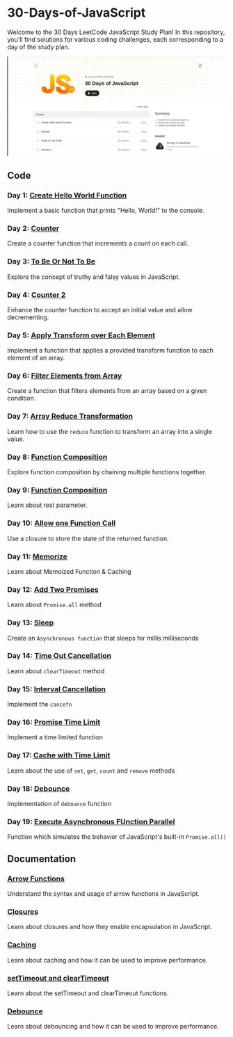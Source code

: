 # 30-Days-of-JavaScript

Welcome to the 30 Days LeetCode JavaScript Study Plan! In this repository, you'll find solutions for various coding challenges, each corresponding to a day of the study plan.

![Preview Image](./image.png)

## Code

### Day 1: [Create Hello World Function](./createhelloworld.js)
Implement a basic function that prints "Hello, World!" to the console.

### Day 2: [Counter](./counter.js)
Create a counter function that increments a count on each call.

### Day 3: [To Be Or Not To Be](./ToBeOrNotToBe.js)
Explore the concept of truthy and falsy values in JavaScript.

### Day 4: [Counter 2](./counterII.js)
Enhance the counter function to accept an initial value and allow decrementing.

### Day 5: [Apply Transform over Each Element](./ApplyTransform.js)
Implement a function that applies a provided transform function to each element of an array.

### Day 6: [Filter Elements from Array](./filterArray.js)
Create a function that filters elements from an array based on a given condition.

### Day 7: [Array Reduce Transformation](./ArrayReduce.js)
Learn how to use the `reduce` function to transform an array into a single value.

### Day 8: [Function Composition](./functionComposition.js)
Explore function composition by chaining multiple functions together.

### Day 9: [Function Composition](./returnlength.js)
Learn about rest parameter.

### Day 10: [Allow one Function Call](./AllowOneFunction.js)
Use a closure to store the state of the returned function.

### Day 11: [Memorize](./Memorize.js)
Learn about Memoized Function & Caching

### Day 12: [Add Two Promises](./AddToPromises.js)
Learn about `Promise.all` method

### Day 13: [Sleep](./sleep.js)
Create an `Asynchronous function` that sleeps for millis milliseconds

### Day 14: [Time Out Cancellation](./timeoutcancellation.js)
Learn about `clearTimeout` method

### Day 15: [Interval Cancellation](./Intervalcancellation.js)
Implement the `cancefn`

### Day 16: [Promise Time Limit](./promisetimelimit.js)
Implement a time limited function

### Day 17: [Cache with Time Limit](./CacheWithTimeLimit.js)
Learn about the use of `set`, `get`, `count` and `remove` methods

### Day 18: [Debounce](./Debounce.js)
Implementation of `debounce` function

### Day 19: [Execute Asynchronous FUnction Parallel](./ExecuteAsynchronousFunctionsinParallel.js)
Function which simulates the behavior of JavaScript's built-in `Promise.all()`

## Documentation

### [Arrow Functions](./Arrow%20Functions.txt)
Understand the syntax and usage of arrow functions in JavaScript.

### [Closures](./Closures.txt)
Learn about closures and how they enable encapsulation in JavaScript.

### [Caching](./Caching.txt)
Learn about caching and how it can be used to improve performance.

### [setTimeout and clearTimeout](./setTimeout%20and%20ClearTimeout.txt)
Learn about the setTimeout and clearTimeout functions.

### [Debounce](./Debounce.txt)
Learn about debouncing and how it can be used to improve performance.

